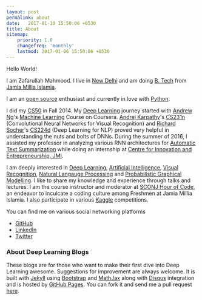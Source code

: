 ```yaml
---
layout: post
permalink: about
date:   2017-01-10 15:50:06 +0530
title: About
sitemap:
    priority: 1.0
    changefreq: 'monthly'
    lastmod: 2017-01-06 15:50:06 +0530
---
```

Hello World!

I am Zafarullah Mahmood. I live in [New Delhi](https://www.google.co.in/maps/place/New+Delhi,+Delhi/@28.5272181,77.0688997,11z/data=!3m1!4b1!4m5!3m4!1s0x390cfd5b347eb62d:0x52c2b7494e204dce!8m2!3d28.6139391!4d77.2090212) and am doing [B. Tech](https://en.wikipedia.org/wiki/Bachelor_of_Technology) from [Jamia Millia Islamia](http://jmi.ac.in/).

I am an [open source](https://opensource.org/) enthusiast and currently in love with [Python](https://www.python.org/).

I did my [CS50](https://www.edx.org/course/introduction-computer-science-harvardx-cs50x) in Fall 2014. My [Deep Learning](http://deeplearning.net/) journey started with [Andrew Ng](https://g.co/kgs/LncD2h)'s [Machine Learning](https://www.coursera.org/learn/machine-learning) Course on Coursera. [Andrej Karpathy](https://g.co/kgs/VPCiQg)'s [CS231n](http://cs231n.stanford.edu/) (Convolutional Neural Networks for Visual Recognition) and [Richard Socher](http://www.socher.org/)'s [CS224d](http://cs224d.stanford.edu/) (Deep Learning for NLP) proved very helpful in understanding the nuts and bolts of DNNs. During the summer of 2016, I assisted my professor in analyzing various RNN architectures for [Automatic Text Summarization](https://en.wikipedia.org/wiki/Automatic_summarization) while doing an internship at [Centre for Innovation and Entrepreneurship, JMI](http://jmi.ac.in/aboutjamia/centres/innovationentr-epreneurship/contactus).

I am deeply interested in [Deep Learning](https://en.wikipedia.org/wiki/Deep_learning), [Artificial Intelligence](https://en.wikipedia.org/wiki/Artificial_intelligence), [Visual Recognition](https://www.tensorflow.org/tutorials/image_recognition/), [Natural Langauge Processing](https://en.wikipedia.org/wiki/Natural_language_processing) and [Probabilistic Graphical Modelling](https://en.wikipedia.org/wiki/Graphical_model). I like to share my knowledge and experience through talks and lectures. I am the course instructor and moderator at [SCONJ Hour of Code](http://sconj.org/), an endeavor to inculcate a coding culture among Freshmen at Jamia Millia Islamia. I also participate in various [Kaggle](https://www.kaggle.com/) competitions.

You can find me on various social networking platforms

- [GitHub](https://github.com/zaffnet)
- [LinkedIn](https://www.linkedin.com/in/zafarullah-mahmood-ba45a786)
- [Twitter](https://twitter.com/zaffnet)

### About Deep Learning Blogs
These blogs are for those who want to make their first dive into Deep Learning awesome. Suggestions for improvement are always welcome. It is built with [Jekyll](https://jekyllrb.com/) using [Bootstrap](http://getbootstrap.com/) and [MathJax](https://www.mathjax.org/) along with [Disqus](https://disqus.com/) integration and is hosted by [GitHub Pages](https://pages.github.com/). You can fork it and send me a pull request [here](https://github.com/zaffnet/zaffnet.github.io).
